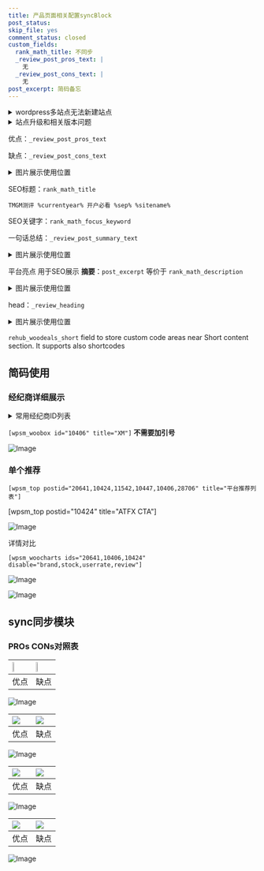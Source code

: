 ```yaml
---
title: 产品页面相关配置syncBlock
post_status: 
skip_file: yes
comment_status: closed
custom_fields:
  rank_math_title: 不同步
  _review_post_pros_text: |
    无
  _review_post_cons_text: |
    无
post_excerpt: 简码备忘
---
```

<details><summary>wordpress多站点无法新建站点</summary>

<li>和报错需要清理cookies一样的原因</li>
<li>wp-config.php里面<code>define( 'SUBDOMAIN_INSTALL', false );//子域名安装</code></li>
<li>新建子站点是用<code>define( 'SUBDOMAIN_INSTALL', true);//子域名安装</code> 完成以后，改成<code>false</code></li>
</details>

<details><summary>站点升级和相关版本问题</summary>

<p>wordpress：5.9.9
woocommerce：7.5.1
出现问题的地方：主题选项里面>><strong>Product layout >>compact style</strong></p>
<p>如何出现没有用过的字段 导致无法保存。先导出配置 然后进行修改，后面再次恢复即可。</p>
<p>出现部分字段无法显示时，需要返回默认布局后，对产品进行保存就好了。</p>
<p></p>
</details>

优点：`_review_post_pros_text`

缺点：`_review_post_cons_text`

<details><summary>图片展示使用位置</summary>

<img src="https://prod-files-secure.s3.us-west-2.amazonaws.com/39ed1227-6d7d-4570-be36-9ccd4a2c4241/f51d3d83-55d4-4bdf-9604-f37ec77ab556/Untitled.png?X-Amz-Algorithm=AWS4-HMAC-SHA256&X-Amz-Content-Sha256=UNSIGNED-PAYLOAD&X-Amz-Credential=ASIAZI2LB4667Z25RT3H%2F20250704%2Fus-west-2%2Fs3%2Faws4_request&X-Amz-Date=20250704T045518Z&X-Amz-Expires=3600&X-Amz-Security-Token=IQoJb3JpZ2luX2VjEBwaCXVzLXdlc3QtMiJHMEUCIQCuBDXGif%2B65BMYUDqOnvcJ8enHY0s36HmWNvZNWfNiLQIgNb%2BsPdWRVUNaOcbmD4tJgknrvr63sSSr8XncFMpdKpkq%2FwMIJRAAGgw2Mzc0MjMxODM4MDUiDDk9oKT%2FlMgT2bfEpSrcA1E%2Ffa0vGVYc226CIyGNdro%2BBLcUybRkj71RfSwmzEvhsqXcVdTj6euog6sahFkfzZqIJwxkvvaXAq2h%2Fnaa230ci4sJxfAGJU1HXmgPdvKAPkCY5j0oyavtjrvHLvLwIDI1kznhGNkXpg%2BLqt9NsYwZAduhykRJNqkHWqm2XP8Ed%2BtBwMKbg%2BwBWrcDBGNE6o3QthvoXBNCSsUF1SLUnLEoLLEhySoIqp3z9i7EiUEZ1i%2FDgPbQuNIFjs10rMuHHPB%2FOZybvDb9dTmZ1SX2N9jZEKedx%2B%2FHniDKUlCY4UaTaxhhSpZbyMehF%2FkVJvevSE8scYJ2QXuhvfgPkRSuReZTEaSDTQN4QqeOihnipvf8dIj0ckvmpEm5XtcwtbQCLxuj5pOyE%2FDMxB3znwE4x9SCjnx%2Bxhcex50xREZJ%2BesXU2N1K4ZiMUFgY0gPWLRTdxWtK3HmWAt2B05jZK7NhxH9eja6Smgn13I7tf8PnjgL1Xd7TBW8BIlRM%2BX3Lzt21mjRVHa7%2FJQDfFjM8juPT3%2Bhn1U2A9N7bPAfhu0blTcQjcp2UU9zPunE%2FauhPyGSPRPsehExHkJQJ91yx%2Fo9E9Lfk7wnHFDpdfut7smL2mSLpaQ7MrYB7Gy0jVbWMLObncMGOqUBC3%2FXuusXblxyQowbQtgg4YRIohy3W4JgGx%2Fw%2Bu0o6mEXtJSDVzOlZbBX07Up2sikCDfBxNojowZYur%2BqACcEC65t6lqFAZvgGkvI5ccheugTyCwGSk7fgkija0HIsuk9a%2BOCerLSgnQJf0%2Ban4NuNq03FB4Rjj552SDDZtQlAEJApmU%2FKlQS2VsjL%2FXMj3seljKKTDUQ%2BDepMWte8G7voyxan7oY&X-Amz-Signature=1bfadc262599683968bb75bc36ffce7bd5b8b39033197fa216920b3ca686388f&X-Amz-SignedHeaders=host&x-amz-checksum-mode=ENABLED&x-id=GetObject" alt="Image">
</details>

SEO标题：`rank_math_title`

`TMGM测评 %currentyear% 开户必看 %sep% %sitename%`

SEO关键字：`rank_math_focus_keyword`

一句话总结：`_review_post_summary_text`

<details><summary>图片展示使用位置</summary>

<img src="https://prod-files-secure.s3.us-west-2.amazonaws.com/39ed1227-6d7d-4570-be36-9ccd4a2c4241/4b96a922-296c-4f4e-8630-d1c870cbce01/Untitled.png?X-Amz-Algorithm=AWS4-HMAC-SHA256&X-Amz-Content-Sha256=UNSIGNED-PAYLOAD&X-Amz-Credential=ASIAZI2LB466XLP4NDEI%2F20250704%2Fus-west-2%2Fs3%2Faws4_request&X-Amz-Date=20250704T045519Z&X-Amz-Expires=3600&X-Amz-Security-Token=IQoJb3JpZ2luX2VjEBwaCXVzLXdlc3QtMiJIMEYCIQCEEz9wT%2BWdjHmj2zWcF8M4swViVT2KjD45u%2FXOtw7doAIhAJpb5rrRW37w9G7iFqjj5uDtKmimHhMlI4fogR3MlrYpKv8DCCUQABoMNjM3NDIzMTgzODA1IgysKP3fxay6VevayIMq3AOKb3NV%2BqwCkUL8ZxDhi9ulILWSYoEqLvCmF307hNtXFGuO24dEBDXhe0fLa6HjScMWAfeOFz09fySO4QM3pIVWh1%2FSdhHc9%2Fw9dDjEbwMfyaCAneW%2BhHoF7HtV79hraKpbr3M0iYwSRTcSE3ufpo4WMK7GVTr2IMHZi%2FyU9sCbooS7%2BbI694q9LilWfXVfg1VAvNTyK3Cl2O4gkinj57T2a9nuUoI2ubxABBVESwLp5MEun4UOihjH6Rj%2Ft6xSDpi0kKjmXfsY8sP56pU%2F7TdNHuKYUHEl1nKF0Iw3gpMXGzyoR70%2BUPxiNOuvxL7omw9IYtz0u8WW1I%2BB6lYpWlXFsg2V9IlKK6uHmQ4wHNixB9tYsbbBqzovp9bOgwNryUNbpX9iVsueTKXoX0E8GV3LA1zuJtMmNeg%2FP1Hdyumet7MuLwd%2FhQTsGKfFkE7iEZjvLKaQLTpXii8PpQWGUrkGfylCrJiUZ8IBfnBHIURHV4ddhPh6mZu%2BatPg5zTetvEhWTQIqoUiNO5kgjq4ty%2F1T6n4Q8YxHTr1YJ96fnzGHmvSFtF3Ok97MYel%2FSv3%2Bhxk4fQJ3g8qxxtrY42s3%2FmUfZBI52JGgowuBWUGq8jdNK12KXUVAeLOGhq%2BMDDDnJ3DBjqkAZ56W7glm8aQGKohjZAlYVIq3yjeBzxm1IKPGRSm0uN05dHmqfddXU1VkWv51lhIAzS2aXSi4KNj3ekm6GDLhKKKKz%2Fqml%2Fx%2FYG5OZNDN7fvA35GI%2BpqlB7YwiDQXBIipHV4RDh%2Bu4PiHY1QkD7dGvt5iUVyIPtimiXwBA78AoOaSKaz%2FOHulIR9HUZIeSDZFuDVJsSk2576SnF5duxytnVXi%2FKo&X-Amz-Signature=7d0e92ccb92e666aa5f7e9f5bdca9f1d26befefaf06ad39b6e2d5cd7176541f1&X-Amz-SignedHeaders=host&x-amz-checksum-mode=ENABLED&x-id=GetObject" alt="Image">
</details>

平台亮点 用于SEO展示 **摘要**：`post_excerpt`  等价于 `rank_math_description`

<details><summary>图片展示使用位置</summary>

<img src="https://prod-files-secure.s3.us-west-2.amazonaws.com/39ed1227-6d7d-4570-be36-9ccd4a2c4241/1ee11f63-b60a-4dfe-a7a7-d58ff23b5d88/Untitled.png?X-Amz-Algorithm=AWS4-HMAC-SHA256&X-Amz-Content-Sha256=UNSIGNED-PAYLOAD&X-Amz-Credential=ASIAZI2LB46656UYDMPY%2F20250704%2Fus-west-2%2Fs3%2Faws4_request&X-Amz-Date=20250704T045519Z&X-Amz-Expires=3600&X-Amz-Security-Token=IQoJb3JpZ2luX2VjEBwaCXVzLXdlc3QtMiJIMEYCIQDkC9fHos4f7eHq66B4zslMYdfvgHXypTnM%2B3vHn5I7YgIhAMAubAGcX9uLGqFWGI4mQ6NjtszGRqpH3vUcrnkmZN2oKv8DCCUQABoMNjM3NDIzMTgzODA1IgzDfIk%2FCgSiDn9%2Fdu4q3AOYSfLDVLyK%2BYZtut0rZJ1PELgimtGeHXEIlU3NYdO%2Ft6R6oJji%2BYgA6oHZp%2BLRAeNdRvQK1mwjO2COcE0ihtbH%2B7K%2FK11fEDXeEJ4c9o86MO9PqR%2FNPkEQv9uXoHXSmtzfN7S7uDu6B3r2YQMjT0JOXDQ3%2BqhM4xChkHznsLWOtZgQ7FVrl2EOBKJZSVZ0FapLKNGydhLMRxjV%2B8XXDAyKy3EW9J%2FLP7Z78ZhF9KT5Pih7POI7GKfTL54s2b734gwYeGigNGUWSkLW2Rm0dxJNtwHIeOhTqyMjdQ6ZCoYYo9GMq0sjhDNd3x%2F1kiPkGyn4DjvOMs66qtBS12MbNSwZu0B%2BQQMWSz7DQT9%2Fp97xgkNbjuRucLLLBuLg3DVg3T%2F43jtYaJ9ItFA70C60w095PSvjNWYNILUC2Ms6FuqCOvKUxMFVqoregYCU%2ButiCUMyHflEcZ5WAvsTQaov3v2e2i5heMale77dBchK6P0ji9Dg%2FSFuQFShmw2KyUHOP%2F0OqhJ%2BveYeOPLFD1WhQqQhxZmh5CCzhx2xUmADUOP3e7A5DeWXeXtUsvR2yJF%2BKlqvXzT1HsUYFednk%2BspZaa91xwyXDsX7Wv9aXqeAUrzGH8KYL6U%2BqsxsQc13TC3m53DBjqkAeWbWgHsh%2BC2HgLVD662MHFs7VcDjwx4nDc12o1Szrrnmjha1J4rFdbBIOKEfuI6Rovde36hK6lQwa0wVPigMVK7ljzV%2FpIunWoG49tp9r8NsQ%2FkHSpxwCEIpXhc1uSbjLzXoFeChqTyCpS8XqzJVUXSt0SiOlFsMbb3JTPXA%2BK6FhH40IbG%2BanYAnTYJDPcydx49AWrp3XbyIu1R7W1n08WirnS&X-Amz-Signature=1acfdf34296b65e6eaeef20943662895c6c5ed3dff9453f17170dd15dcfcca9f&X-Amz-SignedHeaders=host&x-amz-checksum-mode=ENABLED&x-id=GetObject" alt="Image">
<img src="https://prod-files-secure.s3.us-west-2.amazonaws.com/39ed1227-6d7d-4570-be36-9ccd4a2c4241/ad4118b5-78d8-4fbe-801e-3b29b5d99c01/Untitled.png?X-Amz-Algorithm=AWS4-HMAC-SHA256&X-Amz-Content-Sha256=UNSIGNED-PAYLOAD&X-Amz-Credential=ASIAZI2LB46656UYDMPY%2F20250704%2Fus-west-2%2Fs3%2Faws4_request&X-Amz-Date=20250704T045519Z&X-Amz-Expires=3600&X-Amz-Security-Token=IQoJb3JpZ2luX2VjEBwaCXVzLXdlc3QtMiJIMEYCIQDkC9fHos4f7eHq66B4zslMYdfvgHXypTnM%2B3vHn5I7YgIhAMAubAGcX9uLGqFWGI4mQ6NjtszGRqpH3vUcrnkmZN2oKv8DCCUQABoMNjM3NDIzMTgzODA1IgzDfIk%2FCgSiDn9%2Fdu4q3AOYSfLDVLyK%2BYZtut0rZJ1PELgimtGeHXEIlU3NYdO%2Ft6R6oJji%2BYgA6oHZp%2BLRAeNdRvQK1mwjO2COcE0ihtbH%2B7K%2FK11fEDXeEJ4c9o86MO9PqR%2FNPkEQv9uXoHXSmtzfN7S7uDu6B3r2YQMjT0JOXDQ3%2BqhM4xChkHznsLWOtZgQ7FVrl2EOBKJZSVZ0FapLKNGydhLMRxjV%2B8XXDAyKy3EW9J%2FLP7Z78ZhF9KT5Pih7POI7GKfTL54s2b734gwYeGigNGUWSkLW2Rm0dxJNtwHIeOhTqyMjdQ6ZCoYYo9GMq0sjhDNd3x%2F1kiPkGyn4DjvOMs66qtBS12MbNSwZu0B%2BQQMWSz7DQT9%2Fp97xgkNbjuRucLLLBuLg3DVg3T%2F43jtYaJ9ItFA70C60w095PSvjNWYNILUC2Ms6FuqCOvKUxMFVqoregYCU%2ButiCUMyHflEcZ5WAvsTQaov3v2e2i5heMale77dBchK6P0ji9Dg%2FSFuQFShmw2KyUHOP%2F0OqhJ%2BveYeOPLFD1WhQqQhxZmh5CCzhx2xUmADUOP3e7A5DeWXeXtUsvR2yJF%2BKlqvXzT1HsUYFednk%2BspZaa91xwyXDsX7Wv9aXqeAUrzGH8KYL6U%2BqsxsQc13TC3m53DBjqkAeWbWgHsh%2BC2HgLVD662MHFs7VcDjwx4nDc12o1Szrrnmjha1J4rFdbBIOKEfuI6Rovde36hK6lQwa0wVPigMVK7ljzV%2FpIunWoG49tp9r8NsQ%2FkHSpxwCEIpXhc1uSbjLzXoFeChqTyCpS8XqzJVUXSt0SiOlFsMbb3JTPXA%2BK6FhH40IbG%2BanYAnTYJDPcydx49AWrp3XbyIu1R7W1n08WirnS&X-Amz-Signature=d8b338a75de1b5d81f98b0bb1eec6387616a66b62c0bb30fc461154cb0141d7d&X-Amz-SignedHeaders=host&x-amz-checksum-mode=ENABLED&x-id=GetObject" alt="Image">
<img src="https://prod-files-secure.s3.us-west-2.amazonaws.com/39ed1227-6d7d-4570-be36-9ccd4a2c4241/a38cf7c9-a79c-4b64-9e94-13589fe0758b/Untitled.png?X-Amz-Algorithm=AWS4-HMAC-SHA256&X-Amz-Content-Sha256=UNSIGNED-PAYLOAD&X-Amz-Credential=ASIAZI2LB46656UYDMPY%2F20250704%2Fus-west-2%2Fs3%2Faws4_request&X-Amz-Date=20250704T045519Z&X-Amz-Expires=3600&X-Amz-Security-Token=IQoJb3JpZ2luX2VjEBwaCXVzLXdlc3QtMiJIMEYCIQDkC9fHos4f7eHq66B4zslMYdfvgHXypTnM%2B3vHn5I7YgIhAMAubAGcX9uLGqFWGI4mQ6NjtszGRqpH3vUcrnkmZN2oKv8DCCUQABoMNjM3NDIzMTgzODA1IgzDfIk%2FCgSiDn9%2Fdu4q3AOYSfLDVLyK%2BYZtut0rZJ1PELgimtGeHXEIlU3NYdO%2Ft6R6oJji%2BYgA6oHZp%2BLRAeNdRvQK1mwjO2COcE0ihtbH%2B7K%2FK11fEDXeEJ4c9o86MO9PqR%2FNPkEQv9uXoHXSmtzfN7S7uDu6B3r2YQMjT0JOXDQ3%2BqhM4xChkHznsLWOtZgQ7FVrl2EOBKJZSVZ0FapLKNGydhLMRxjV%2B8XXDAyKy3EW9J%2FLP7Z78ZhF9KT5Pih7POI7GKfTL54s2b734gwYeGigNGUWSkLW2Rm0dxJNtwHIeOhTqyMjdQ6ZCoYYo9GMq0sjhDNd3x%2F1kiPkGyn4DjvOMs66qtBS12MbNSwZu0B%2BQQMWSz7DQT9%2Fp97xgkNbjuRucLLLBuLg3DVg3T%2F43jtYaJ9ItFA70C60w095PSvjNWYNILUC2Ms6FuqCOvKUxMFVqoregYCU%2ButiCUMyHflEcZ5WAvsTQaov3v2e2i5heMale77dBchK6P0ji9Dg%2FSFuQFShmw2KyUHOP%2F0OqhJ%2BveYeOPLFD1WhQqQhxZmh5CCzhx2xUmADUOP3e7A5DeWXeXtUsvR2yJF%2BKlqvXzT1HsUYFednk%2BspZaa91xwyXDsX7Wv9aXqeAUrzGH8KYL6U%2BqsxsQc13TC3m53DBjqkAeWbWgHsh%2BC2HgLVD662MHFs7VcDjwx4nDc12o1Szrrnmjha1J4rFdbBIOKEfuI6Rovde36hK6lQwa0wVPigMVK7ljzV%2FpIunWoG49tp9r8NsQ%2FkHSpxwCEIpXhc1uSbjLzXoFeChqTyCpS8XqzJVUXSt0SiOlFsMbb3JTPXA%2BK6FhH40IbG%2BanYAnTYJDPcydx49AWrp3XbyIu1R7W1n08WirnS&X-Amz-Signature=44f0bfa1dce04105ee0124d2b91f748a23d199fe0c29af88aa697971efdd9e0f&X-Amz-SignedHeaders=host&x-amz-checksum-mode=ENABLED&x-id=GetObject" alt="Image">
<img src="https://prod-files-secure.s3.us-west-2.amazonaws.com/39ed1227-6d7d-4570-be36-9ccd4a2c4241/7da6fc1e-d2ac-42ae-8c75-cb5749aa18f6/Untitled.png?X-Amz-Algorithm=AWS4-HMAC-SHA256&X-Amz-Content-Sha256=UNSIGNED-PAYLOAD&X-Amz-Credential=ASIAZI2LB46656UYDMPY%2F20250704%2Fus-west-2%2Fs3%2Faws4_request&X-Amz-Date=20250704T045519Z&X-Amz-Expires=3600&X-Amz-Security-Token=IQoJb3JpZ2luX2VjEBwaCXVzLXdlc3QtMiJIMEYCIQDkC9fHos4f7eHq66B4zslMYdfvgHXypTnM%2B3vHn5I7YgIhAMAubAGcX9uLGqFWGI4mQ6NjtszGRqpH3vUcrnkmZN2oKv8DCCUQABoMNjM3NDIzMTgzODA1IgzDfIk%2FCgSiDn9%2Fdu4q3AOYSfLDVLyK%2BYZtut0rZJ1PELgimtGeHXEIlU3NYdO%2Ft6R6oJji%2BYgA6oHZp%2BLRAeNdRvQK1mwjO2COcE0ihtbH%2B7K%2FK11fEDXeEJ4c9o86MO9PqR%2FNPkEQv9uXoHXSmtzfN7S7uDu6B3r2YQMjT0JOXDQ3%2BqhM4xChkHznsLWOtZgQ7FVrl2EOBKJZSVZ0FapLKNGydhLMRxjV%2B8XXDAyKy3EW9J%2FLP7Z78ZhF9KT5Pih7POI7GKfTL54s2b734gwYeGigNGUWSkLW2Rm0dxJNtwHIeOhTqyMjdQ6ZCoYYo9GMq0sjhDNd3x%2F1kiPkGyn4DjvOMs66qtBS12MbNSwZu0B%2BQQMWSz7DQT9%2Fp97xgkNbjuRucLLLBuLg3DVg3T%2F43jtYaJ9ItFA70C60w095PSvjNWYNILUC2Ms6FuqCOvKUxMFVqoregYCU%2ButiCUMyHflEcZ5WAvsTQaov3v2e2i5heMale77dBchK6P0ji9Dg%2FSFuQFShmw2KyUHOP%2F0OqhJ%2BveYeOPLFD1WhQqQhxZmh5CCzhx2xUmADUOP3e7A5DeWXeXtUsvR2yJF%2BKlqvXzT1HsUYFednk%2BspZaa91xwyXDsX7Wv9aXqeAUrzGH8KYL6U%2BqsxsQc13TC3m53DBjqkAeWbWgHsh%2BC2HgLVD662MHFs7VcDjwx4nDc12o1Szrrnmjha1J4rFdbBIOKEfuI6Rovde36hK6lQwa0wVPigMVK7ljzV%2FpIunWoG49tp9r8NsQ%2FkHSpxwCEIpXhc1uSbjLzXoFeChqTyCpS8XqzJVUXSt0SiOlFsMbb3JTPXA%2BK6FhH40IbG%2BanYAnTYJDPcydx49AWrp3XbyIu1R7W1n08WirnS&X-Amz-Signature=ca7ee47af730cf083154dd64424569ff0ccca228773c93872e7e0234439b2490&X-Amz-SignedHeaders=host&x-amz-checksum-mode=ENABLED&x-id=GetObject" alt="Image">
<img src="https://prod-files-secure.s3.us-west-2.amazonaws.com/39ed1227-6d7d-4570-be36-9ccd4a2c4241/7e97f40a-eaee-47f5-b2f9-475f96808fa7/Untitled.png?X-Amz-Algorithm=AWS4-HMAC-SHA256&X-Amz-Content-Sha256=UNSIGNED-PAYLOAD&X-Amz-Credential=ASIAZI2LB46656UYDMPY%2F20250704%2Fus-west-2%2Fs3%2Faws4_request&X-Amz-Date=20250704T045519Z&X-Amz-Expires=3600&X-Amz-Security-Token=IQoJb3JpZ2luX2VjEBwaCXVzLXdlc3QtMiJIMEYCIQDkC9fHos4f7eHq66B4zslMYdfvgHXypTnM%2B3vHn5I7YgIhAMAubAGcX9uLGqFWGI4mQ6NjtszGRqpH3vUcrnkmZN2oKv8DCCUQABoMNjM3NDIzMTgzODA1IgzDfIk%2FCgSiDn9%2Fdu4q3AOYSfLDVLyK%2BYZtut0rZJ1PELgimtGeHXEIlU3NYdO%2Ft6R6oJji%2BYgA6oHZp%2BLRAeNdRvQK1mwjO2COcE0ihtbH%2B7K%2FK11fEDXeEJ4c9o86MO9PqR%2FNPkEQv9uXoHXSmtzfN7S7uDu6B3r2YQMjT0JOXDQ3%2BqhM4xChkHznsLWOtZgQ7FVrl2EOBKJZSVZ0FapLKNGydhLMRxjV%2B8XXDAyKy3EW9J%2FLP7Z78ZhF9KT5Pih7POI7GKfTL54s2b734gwYeGigNGUWSkLW2Rm0dxJNtwHIeOhTqyMjdQ6ZCoYYo9GMq0sjhDNd3x%2F1kiPkGyn4DjvOMs66qtBS12MbNSwZu0B%2BQQMWSz7DQT9%2Fp97xgkNbjuRucLLLBuLg3DVg3T%2F43jtYaJ9ItFA70C60w095PSvjNWYNILUC2Ms6FuqCOvKUxMFVqoregYCU%2ButiCUMyHflEcZ5WAvsTQaov3v2e2i5heMale77dBchK6P0ji9Dg%2FSFuQFShmw2KyUHOP%2F0OqhJ%2BveYeOPLFD1WhQqQhxZmh5CCzhx2xUmADUOP3e7A5DeWXeXtUsvR2yJF%2BKlqvXzT1HsUYFednk%2BspZaa91xwyXDsX7Wv9aXqeAUrzGH8KYL6U%2BqsxsQc13TC3m53DBjqkAeWbWgHsh%2BC2HgLVD662MHFs7VcDjwx4nDc12o1Szrrnmjha1J4rFdbBIOKEfuI6Rovde36hK6lQwa0wVPigMVK7ljzV%2FpIunWoG49tp9r8NsQ%2FkHSpxwCEIpXhc1uSbjLzXoFeChqTyCpS8XqzJVUXSt0SiOlFsMbb3JTPXA%2BK6FhH40IbG%2BanYAnTYJDPcydx49AWrp3XbyIu1R7W1n08WirnS&X-Amz-Signature=6f6cdaf623ee2587942cfc8faac1e5f78b0b4f8de61182e9e7753ffc3d01026b&X-Amz-SignedHeaders=host&x-amz-checksum-mode=ENABLED&x-id=GetObject" alt="Image">
</details>

head：`_review_heading`

<details><summary>图片展示使用位置</summary>

<img src="https://prod-files-secure.s3.us-west-2.amazonaws.com/39ed1227-6d7d-4570-be36-9ccd4a2c4241/3a4650ad-9887-415c-889a-edd51fa54f27/Untitled.png?X-Amz-Algorithm=AWS4-HMAC-SHA256&X-Amz-Content-Sha256=UNSIGNED-PAYLOAD&X-Amz-Credential=ASIAZI2LB466ZAPRALNM%2F20250704%2Fus-west-2%2Fs3%2Faws4_request&X-Amz-Date=20250704T045519Z&X-Amz-Expires=3600&X-Amz-Security-Token=IQoJb3JpZ2luX2VjEBwaCXVzLXdlc3QtMiJHMEUCIQCkUfD09EDcESh2%2BC9gEKeE4PBHfQDCgOySOr690ouUOAIgVGopr3JNmK2MuJVhTtZOff3v5w502t3stoGWrhvPZtoq%2FwMIJRAAGgw2Mzc0MjMxODM4MDUiDATr5glS7W6jrT54nircA0U2ajaSqv0XdQ%2FAaAf2%2BPb%2B1F9Ta0FNnM6dyYWMd%2FMdzTSN%2BppdRcMqFqUOp7AE6NFsUBhD5eXtp%2B9fyUWKxxdeixMyb3MLiRam%2BZyob2zuq86H9LnjxpyP3zmXWnmDGzN8Pry%2FhJ8ieyiCfOkIPa%2FQ149CCgrA7dGFCNkhnZLv120vphpTujphFc5oFupN9b12Qt16gQBpTfnque2q9Tw0CDG3%2BFDIVmIQUOupfrxG2Nhi6YlrtUhFCdzsuaRlD%2F0CHIxlrYYEGiQYacOuHKHWEcIGtG7mUP0%2B3YYjXUB4kCWL8YeQOOl4X8VEe6i3nHbefZr3Idj9p6D1QVl0Cx2IdaF0pFkqUcx23JEFSgfRXgOPAx0fHfFomX%2FeA9bvYj4Z20fSqhMPfR39SMEmrbz2Nn5%2ByjHGGI9U3kr6dZ4OP0gg8yUwCPfgp1BGdTYjshyMbYBXuHwIA93Ug8esNW7fxTLijs505EJZE52OVUPbogmmS9QQntJzOTZ9Xorm7%2FFie%2By1hlL1v6kX%2Fno7Cpk6gu44vhx%2Bsux6vLq6Wxq8sVFhz11Cu6lP74KDBBlJzvTCn8mfmthEs58n889Rc0RAY5pZosYKOPfK7n%2BwkPFJBpEqDjBrcSJphUcUML%2BbncMGOqUBtfQqX5LBUrJCds98Rbn0lZ2N03hA4fe4lI%2BWjhgPXHmIjOc%2FUEF3wcCswlovVbfolg70I3ZuseGhMp%2Fib5ijASMz%2BVBaHJsH%2F9pRNAXyJQYAwmQHeP7WLd2NzAcwtPuaL8kDFZEwbZwNNiEpOwdKmI%2FLoKbUMviqY9SbGnFJigI02Z%2BTbDJQlvJWM%2BSbLquAF1kwns1uQygwTeXdUF%2FCmUY8t%2FK3&X-Amz-Signature=59adc8613238ab53ef48aedd86a498ec7dcf076f77b0046fad1d1d5498cc300e&X-Amz-SignedHeaders=host&x-amz-checksum-mode=ENABLED&x-id=GetObject" alt="Image">
</details>

`rehub_woodeals_short`	field to store custom code areas near Short content section. It supports also shortcodes



## 简码使用

### 经纪商详细展示

<details><summary>常用经纪商ID列表</summary>

<pre><code class="php">嘉盛 ===> 20641  [wpsm_woobox id="20641" title="嘉盛"]
易信easymarkets ===> 11542  [wpsm_woobox id="11542" title="易信easymarkets"]
ATFX外汇 ===> 10424  [wpsm_woobox id="10424" title="ATFX"]
XM ===> 10406  [wpsm_woobox id="10406" title="XM"]
TMGM ===> 29622  [wpsm_woobox id="29622" title="TMGM"]
HYCM ===> 10447  [wpsm_woobox id="10447" title="HYCM"]
fpmarkets澳福外汇 ===> 20639  [wpsm_woobox id="20639" title="fpmarkets澳福外汇"]</code></pre>
</details>

`[wpsm_woobox id="10406" title="XM"]` **不需要加引号**

![Image](https://prod-files-secure.s3.us-west-2.amazonaws.com/39ed1227-6d7d-4570-be36-9ccd4a2c4241/4f898f9d-0fa7-4e43-acd3-ac6bc7be575a/Untitled.png?X-Amz-Algorithm=AWS4-HMAC-SHA256&X-Amz-Content-Sha256=UNSIGNED-PAYLOAD&X-Amz-Credential=ASIAZI2LB466XOUELCKG%2F20250704%2Fus-west-2%2Fs3%2Faws4_request&X-Amz-Date=20250704T045518Z&X-Amz-Expires=3600&X-Amz-Security-Token=IQoJb3JpZ2luX2VjEBwaCXVzLXdlc3QtMiJIMEYCIQDY2aa7c4COx7jApKGWHGQ63gz7b1tC3PTJVm2N8JeYawIhAKHhpASwHF6Mmd5gSlKXYiJc9RhZzf8rBBu7x753j2klKv8DCCUQABoMNjM3NDIzMTgzODA1IgxF0YUDOCghTaFVyrYq3AM5ioyT5fIA4%2Flc0esQ1R8u7CjfRkgabmwrO1KX4oUcptnhq7rLQNBNyTcmj7Aa4B%2B%2BVdEid4yNqLtB8lQyRCtmXmfx4VjO819p1ZIIGlhkfyKgikaZSpfVQjUS%2Fc%2Fa6THC1sfB74GjMwmBom6s4UCaC63idCUyzrJbkW0fNXyJLl2t2PNv%2BSwPP1lY2%2FAMxeyPP%2B6cIyIS5MzptcoVP1JkDB08IssL935sfqD4zVWMzMJkWdD32ss%2BxEwAmyy%2B5osw9fdLWiItsArIglZTevPSRVujh2SSzcFyfikQol%2BKekBy4C3kyiTl8GRTyL9vc5AOCOgHeYV1t8MpqsKAoUAfl9LNWl9aY%2B8a4%2B%2F%2BXKAGNUGQY5YaZNIlwtrhFHxLG%2FTlsvzwPUmBV%2FjbSmYt2TkEQTEcGVWCyevZI90izXWVUIiXHLzt4b4dGRc5RQF2HsA025NvWZuAPMpj4KTDF3j31klGspjHcWk%2FhT2S2blchPWD4PSfziZDzcL6kUrp3d1so3XZiHHd4jaOjr2mMjrrmwe5BagA4lfhqZbD8ryHc3Avzust2ceFXekDAzkwyvaamngQvnJPrlcTY9N%2FbHxolrPr9c2XLjr4CqyJyZxy0ZseVq9qV%2FoUslM9MTDem53DBjqkAQAeQ2QHSoHfTQzLWT0jG14838XV%2BF00nlPkwGHfoPUwHjfN0tNsnmavA013JVX4XyyRfKJ3DT2GdMKq6byvludp%2Fq%2F49lv%2B%2BrvACDuTKYd1W43bJMW3q9YQ5McPdLD6mexKRnKSaeLWwLl84curKOTRn6DDLjSMUzW9fsTSZHGsjOISek%2BeT4D9ZweFlwbBrHUjEP0xvg5BElBE37IUWmHBEnjF&X-Amz-Signature=9b6470f6cec385eee36d2221f19eae68093a6e01c01a9d9b8ca635d043741032&X-Amz-SignedHeaders=host&x-amz-checksum-mode=ENABLED&x-id=GetObject)

### 单个推荐
`[wpsm_top postid="20641,10424,11542,10447,10406,28706" title="平台推荐列表"]`

[wpsm_top postid="10424" title="ATFX CTA"]

![Image](https://prod-files-secure.s3.us-west-2.amazonaws.com/39ed1227-6d7d-4570-be36-9ccd4a2c4241/5ac620dc-51a8-48b6-b55d-91f47299193c/Untitled.png?X-Amz-Algorithm=AWS4-HMAC-SHA256&X-Amz-Content-Sha256=UNSIGNED-PAYLOAD&X-Amz-Credential=ASIAZI2LB466XOUELCKG%2F20250704%2Fus-west-2%2Fs3%2Faws4_request&X-Amz-Date=20250704T045518Z&X-Amz-Expires=3600&X-Amz-Security-Token=IQoJb3JpZ2luX2VjEBwaCXVzLXdlc3QtMiJIMEYCIQDY2aa7c4COx7jApKGWHGQ63gz7b1tC3PTJVm2N8JeYawIhAKHhpASwHF6Mmd5gSlKXYiJc9RhZzf8rBBu7x753j2klKv8DCCUQABoMNjM3NDIzMTgzODA1IgxF0YUDOCghTaFVyrYq3AM5ioyT5fIA4%2Flc0esQ1R8u7CjfRkgabmwrO1KX4oUcptnhq7rLQNBNyTcmj7Aa4B%2B%2BVdEid4yNqLtB8lQyRCtmXmfx4VjO819p1ZIIGlhkfyKgikaZSpfVQjUS%2Fc%2Fa6THC1sfB74GjMwmBom6s4UCaC63idCUyzrJbkW0fNXyJLl2t2PNv%2BSwPP1lY2%2FAMxeyPP%2B6cIyIS5MzptcoVP1JkDB08IssL935sfqD4zVWMzMJkWdD32ss%2BxEwAmyy%2B5osw9fdLWiItsArIglZTevPSRVujh2SSzcFyfikQol%2BKekBy4C3kyiTl8GRTyL9vc5AOCOgHeYV1t8MpqsKAoUAfl9LNWl9aY%2B8a4%2B%2F%2BXKAGNUGQY5YaZNIlwtrhFHxLG%2FTlsvzwPUmBV%2FjbSmYt2TkEQTEcGVWCyevZI90izXWVUIiXHLzt4b4dGRc5RQF2HsA025NvWZuAPMpj4KTDF3j31klGspjHcWk%2FhT2S2blchPWD4PSfziZDzcL6kUrp3d1so3XZiHHd4jaOjr2mMjrrmwe5BagA4lfhqZbD8ryHc3Avzust2ceFXekDAzkwyvaamngQvnJPrlcTY9N%2FbHxolrPr9c2XLjr4CqyJyZxy0ZseVq9qV%2FoUslM9MTDem53DBjqkAQAeQ2QHSoHfTQzLWT0jG14838XV%2BF00nlPkwGHfoPUwHjfN0tNsnmavA013JVX4XyyRfKJ3DT2GdMKq6byvludp%2Fq%2F49lv%2B%2BrvACDuTKYd1W43bJMW3q9YQ5McPdLD6mexKRnKSaeLWwLl84curKOTRn6DDLjSMUzW9fsTSZHGsjOISek%2BeT4D9ZweFlwbBrHUjEP0xvg5BElBE37IUWmHBEnjF&X-Amz-Signature=18b38dbd8c4f870d717397c0c0e198837be9f894e88f3390275d8184e5522526&X-Amz-SignedHeaders=host&x-amz-checksum-mode=ENABLED&x-id=GetObject)

详情对比

`[wpsm_woocharts ids="20641,10406,10424" disable="brand,stock,userrate,review"]`

![Image](https://prod-files-secure.s3.us-west-2.amazonaws.com/39ed1227-6d7d-4570-be36-9ccd4a2c4241/bf3ba45f-b9f3-4295-8aef-b4a495fd25f4/Untitled.png?X-Amz-Algorithm=AWS4-HMAC-SHA256&X-Amz-Content-Sha256=UNSIGNED-PAYLOAD&X-Amz-Credential=ASIAZI2LB466XOUELCKG%2F20250704%2Fus-west-2%2Fs3%2Faws4_request&X-Amz-Date=20250704T045518Z&X-Amz-Expires=3600&X-Amz-Security-Token=IQoJb3JpZ2luX2VjEBwaCXVzLXdlc3QtMiJIMEYCIQDY2aa7c4COx7jApKGWHGQ63gz7b1tC3PTJVm2N8JeYawIhAKHhpASwHF6Mmd5gSlKXYiJc9RhZzf8rBBu7x753j2klKv8DCCUQABoMNjM3NDIzMTgzODA1IgxF0YUDOCghTaFVyrYq3AM5ioyT5fIA4%2Flc0esQ1R8u7CjfRkgabmwrO1KX4oUcptnhq7rLQNBNyTcmj7Aa4B%2B%2BVdEid4yNqLtB8lQyRCtmXmfx4VjO819p1ZIIGlhkfyKgikaZSpfVQjUS%2Fc%2Fa6THC1sfB74GjMwmBom6s4UCaC63idCUyzrJbkW0fNXyJLl2t2PNv%2BSwPP1lY2%2FAMxeyPP%2B6cIyIS5MzptcoVP1JkDB08IssL935sfqD4zVWMzMJkWdD32ss%2BxEwAmyy%2B5osw9fdLWiItsArIglZTevPSRVujh2SSzcFyfikQol%2BKekBy4C3kyiTl8GRTyL9vc5AOCOgHeYV1t8MpqsKAoUAfl9LNWl9aY%2B8a4%2B%2F%2BXKAGNUGQY5YaZNIlwtrhFHxLG%2FTlsvzwPUmBV%2FjbSmYt2TkEQTEcGVWCyevZI90izXWVUIiXHLzt4b4dGRc5RQF2HsA025NvWZuAPMpj4KTDF3j31klGspjHcWk%2FhT2S2blchPWD4PSfziZDzcL6kUrp3d1so3XZiHHd4jaOjr2mMjrrmwe5BagA4lfhqZbD8ryHc3Avzust2ceFXekDAzkwyvaamngQvnJPrlcTY9N%2FbHxolrPr9c2XLjr4CqyJyZxy0ZseVq9qV%2FoUslM9MTDem53DBjqkAQAeQ2QHSoHfTQzLWT0jG14838XV%2BF00nlPkwGHfoPUwHjfN0tNsnmavA013JVX4XyyRfKJ3DT2GdMKq6byvludp%2Fq%2F49lv%2B%2BrvACDuTKYd1W43bJMW3q9YQ5McPdLD6mexKRnKSaeLWwLl84curKOTRn6DDLjSMUzW9fsTSZHGsjOISek%2BeT4D9ZweFlwbBrHUjEP0xvg5BElBE37IUWmHBEnjF&X-Amz-Signature=539d06ddb97a4a91412e94f90516b330638046c55a31ecb7e7fc0a1b5521470f&X-Amz-SignedHeaders=host&x-amz-checksum-mode=ENABLED&x-id=GetObject)

![Image](https://prod-files-secure.s3.us-west-2.amazonaws.com/39ed1227-6d7d-4570-be36-9ccd4a2c4241/30bc56ef-f383-4b48-9768-2ebc9e436ec0/Untitled.png?X-Amz-Algorithm=AWS4-HMAC-SHA256&X-Amz-Content-Sha256=UNSIGNED-PAYLOAD&X-Amz-Credential=ASIAZI2LB466XOUELCKG%2F20250704%2Fus-west-2%2Fs3%2Faws4_request&X-Amz-Date=20250704T045518Z&X-Amz-Expires=3600&X-Amz-Security-Token=IQoJb3JpZ2luX2VjEBwaCXVzLXdlc3QtMiJIMEYCIQDY2aa7c4COx7jApKGWHGQ63gz7b1tC3PTJVm2N8JeYawIhAKHhpASwHF6Mmd5gSlKXYiJc9RhZzf8rBBu7x753j2klKv8DCCUQABoMNjM3NDIzMTgzODA1IgxF0YUDOCghTaFVyrYq3AM5ioyT5fIA4%2Flc0esQ1R8u7CjfRkgabmwrO1KX4oUcptnhq7rLQNBNyTcmj7Aa4B%2B%2BVdEid4yNqLtB8lQyRCtmXmfx4VjO819p1ZIIGlhkfyKgikaZSpfVQjUS%2Fc%2Fa6THC1sfB74GjMwmBom6s4UCaC63idCUyzrJbkW0fNXyJLl2t2PNv%2BSwPP1lY2%2FAMxeyPP%2B6cIyIS5MzptcoVP1JkDB08IssL935sfqD4zVWMzMJkWdD32ss%2BxEwAmyy%2B5osw9fdLWiItsArIglZTevPSRVujh2SSzcFyfikQol%2BKekBy4C3kyiTl8GRTyL9vc5AOCOgHeYV1t8MpqsKAoUAfl9LNWl9aY%2B8a4%2B%2F%2BXKAGNUGQY5YaZNIlwtrhFHxLG%2FTlsvzwPUmBV%2FjbSmYt2TkEQTEcGVWCyevZI90izXWVUIiXHLzt4b4dGRc5RQF2HsA025NvWZuAPMpj4KTDF3j31klGspjHcWk%2FhT2S2blchPWD4PSfziZDzcL6kUrp3d1so3XZiHHd4jaOjr2mMjrrmwe5BagA4lfhqZbD8ryHc3Avzust2ceFXekDAzkwyvaamngQvnJPrlcTY9N%2FbHxolrPr9c2XLjr4CqyJyZxy0ZseVq9qV%2FoUslM9MTDem53DBjqkAQAeQ2QHSoHfTQzLWT0jG14838XV%2BF00nlPkwGHfoPUwHjfN0tNsnmavA013JVX4XyyRfKJ3DT2GdMKq6byvludp%2Fq%2F49lv%2B%2BrvACDuTKYd1W43bJMW3q9YQ5McPdLD6mexKRnKSaeLWwLl84curKOTRn6DDLjSMUzW9fsTSZHGsjOISek%2BeT4D9ZweFlwbBrHUjEP0xvg5BElBE37IUWmHBEnjF&X-Amz-Signature=3e950f83f01482c38fb11348ea97866c0f1a4be107ee1818078fcbee1e3fc19b&X-Amz-SignedHeaders=host&x-amz-checksum-mode=ENABLED&x-id=GetObject)

## sync同步模块

### PROs CONs对照表

| <img src="https://cdn.ifttt.fun/gh/jarlin8/OSS@main/icons/customize/pros.svg" height="auto" width="37.3%"> | <img src="https://cdn.ifttt.fun/gh/jarlin8/OSS@main/icons/customize/cons.svg" height="auto" width="28.8%"> |
| :--- | :--- |
| 优点 | 缺点 |

![Image](https://prod-files-secure.s3.us-west-2.amazonaws.com/39ed1227-6d7d-4570-be36-9ccd4a2c4241/8742b755-dfb5-4004-9a5f-d6e561664bd8/Untitled.png?X-Amz-Algorithm=AWS4-HMAC-SHA256&X-Amz-Content-Sha256=UNSIGNED-PAYLOAD&X-Amz-Credential=ASIAZI2LB466XOUELCKG%2F20250704%2Fus-west-2%2Fs3%2Faws4_request&X-Amz-Date=20250704T045518Z&X-Amz-Expires=3600&X-Amz-Security-Token=IQoJb3JpZ2luX2VjEBwaCXVzLXdlc3QtMiJIMEYCIQDY2aa7c4COx7jApKGWHGQ63gz7b1tC3PTJVm2N8JeYawIhAKHhpASwHF6Mmd5gSlKXYiJc9RhZzf8rBBu7x753j2klKv8DCCUQABoMNjM3NDIzMTgzODA1IgxF0YUDOCghTaFVyrYq3AM5ioyT5fIA4%2Flc0esQ1R8u7CjfRkgabmwrO1KX4oUcptnhq7rLQNBNyTcmj7Aa4B%2B%2BVdEid4yNqLtB8lQyRCtmXmfx4VjO819p1ZIIGlhkfyKgikaZSpfVQjUS%2Fc%2Fa6THC1sfB74GjMwmBom6s4UCaC63idCUyzrJbkW0fNXyJLl2t2PNv%2BSwPP1lY2%2FAMxeyPP%2B6cIyIS5MzptcoVP1JkDB08IssL935sfqD4zVWMzMJkWdD32ss%2BxEwAmyy%2B5osw9fdLWiItsArIglZTevPSRVujh2SSzcFyfikQol%2BKekBy4C3kyiTl8GRTyL9vc5AOCOgHeYV1t8MpqsKAoUAfl9LNWl9aY%2B8a4%2B%2F%2BXKAGNUGQY5YaZNIlwtrhFHxLG%2FTlsvzwPUmBV%2FjbSmYt2TkEQTEcGVWCyevZI90izXWVUIiXHLzt4b4dGRc5RQF2HsA025NvWZuAPMpj4KTDF3j31klGspjHcWk%2FhT2S2blchPWD4PSfziZDzcL6kUrp3d1so3XZiHHd4jaOjr2mMjrrmwe5BagA4lfhqZbD8ryHc3Avzust2ceFXekDAzkwyvaamngQvnJPrlcTY9N%2FbHxolrPr9c2XLjr4CqyJyZxy0ZseVq9qV%2FoUslM9MTDem53DBjqkAQAeQ2QHSoHfTQzLWT0jG14838XV%2BF00nlPkwGHfoPUwHjfN0tNsnmavA013JVX4XyyRfKJ3DT2GdMKq6byvludp%2Fq%2F49lv%2B%2BrvACDuTKYd1W43bJMW3q9YQ5McPdLD6mexKRnKSaeLWwLl84curKOTRn6DDLjSMUzW9fsTSZHGsjOISek%2BeT4D9ZweFlwbBrHUjEP0xvg5BElBE37IUWmHBEnjF&X-Amz-Signature=367e0b4913a5cd09943ae67edca769badf532a6802d54a80241ab9d2f0d46d34&X-Amz-SignedHeaders=host&x-amz-checksum-mode=ENABLED&x-id=GetObject)

| <img src="https://cdn.ifttt.fun/gh/jarlin8/OSS@main/icons/customize/pros1.svg" height="auto"> | <img src="https://cdn.ifttt.fun/gh/jarlin8/OSS@main/icons/customize/cons1.svg" height="auto"> |
| :--- | :--- |
| 优点 | 缺点 |

![Image](https://prod-files-secure.s3.us-west-2.amazonaws.com/39ed1227-6d7d-4570-be36-9ccd4a2c4241/806358f8-c9c4-4e17-bb35-c6c76a5397a5/Untitled.png?X-Amz-Algorithm=AWS4-HMAC-SHA256&X-Amz-Content-Sha256=UNSIGNED-PAYLOAD&X-Amz-Credential=ASIAZI2LB466XOUELCKG%2F20250704%2Fus-west-2%2Fs3%2Faws4_request&X-Amz-Date=20250704T045518Z&X-Amz-Expires=3600&X-Amz-Security-Token=IQoJb3JpZ2luX2VjEBwaCXVzLXdlc3QtMiJIMEYCIQDY2aa7c4COx7jApKGWHGQ63gz7b1tC3PTJVm2N8JeYawIhAKHhpASwHF6Mmd5gSlKXYiJc9RhZzf8rBBu7x753j2klKv8DCCUQABoMNjM3NDIzMTgzODA1IgxF0YUDOCghTaFVyrYq3AM5ioyT5fIA4%2Flc0esQ1R8u7CjfRkgabmwrO1KX4oUcptnhq7rLQNBNyTcmj7Aa4B%2B%2BVdEid4yNqLtB8lQyRCtmXmfx4VjO819p1ZIIGlhkfyKgikaZSpfVQjUS%2Fc%2Fa6THC1sfB74GjMwmBom6s4UCaC63idCUyzrJbkW0fNXyJLl2t2PNv%2BSwPP1lY2%2FAMxeyPP%2B6cIyIS5MzptcoVP1JkDB08IssL935sfqD4zVWMzMJkWdD32ss%2BxEwAmyy%2B5osw9fdLWiItsArIglZTevPSRVujh2SSzcFyfikQol%2BKekBy4C3kyiTl8GRTyL9vc5AOCOgHeYV1t8MpqsKAoUAfl9LNWl9aY%2B8a4%2B%2F%2BXKAGNUGQY5YaZNIlwtrhFHxLG%2FTlsvzwPUmBV%2FjbSmYt2TkEQTEcGVWCyevZI90izXWVUIiXHLzt4b4dGRc5RQF2HsA025NvWZuAPMpj4KTDF3j31klGspjHcWk%2FhT2S2blchPWD4PSfziZDzcL6kUrp3d1so3XZiHHd4jaOjr2mMjrrmwe5BagA4lfhqZbD8ryHc3Avzust2ceFXekDAzkwyvaamngQvnJPrlcTY9N%2FbHxolrPr9c2XLjr4CqyJyZxy0ZseVq9qV%2FoUslM9MTDem53DBjqkAQAeQ2QHSoHfTQzLWT0jG14838XV%2BF00nlPkwGHfoPUwHjfN0tNsnmavA013JVX4XyyRfKJ3DT2GdMKq6byvludp%2Fq%2F49lv%2B%2BrvACDuTKYd1W43bJMW3q9YQ5McPdLD6mexKRnKSaeLWwLl84curKOTRn6DDLjSMUzW9fsTSZHGsjOISek%2BeT4D9ZweFlwbBrHUjEP0xvg5BElBE37IUWmHBEnjF&X-Amz-Signature=a36689c5318581dde68421482a06e58d64ccd94dd3c17d418608d83c5a8bb3f7&X-Amz-SignedHeaders=host&x-amz-checksum-mode=ENABLED&x-id=GetObject)

| <img src="https://cdn.ifttt.fun/gh/jarlin8/OSS@main/icons/customize/pros2.svg" height="auto"> | <img src="https://cdn.ifttt.fun/gh/jarlin8/OSS@main/icons/customize/cons2.svg" height="auto"> |
| :--- | :--- |
| 优点 | 缺点 |

![Image](https://prod-files-secure.s3.us-west-2.amazonaws.com/39ed1227-6d7d-4570-be36-9ccd4a2c4241/a9245ec9-70dd-4005-b534-0d54315fc5f3/Untitled.png?X-Amz-Algorithm=AWS4-HMAC-SHA256&X-Amz-Content-Sha256=UNSIGNED-PAYLOAD&X-Amz-Credential=ASIAZI2LB466XOUELCKG%2F20250704%2Fus-west-2%2Fs3%2Faws4_request&X-Amz-Date=20250704T045518Z&X-Amz-Expires=3600&X-Amz-Security-Token=IQoJb3JpZ2luX2VjEBwaCXVzLXdlc3QtMiJIMEYCIQDY2aa7c4COx7jApKGWHGQ63gz7b1tC3PTJVm2N8JeYawIhAKHhpASwHF6Mmd5gSlKXYiJc9RhZzf8rBBu7x753j2klKv8DCCUQABoMNjM3NDIzMTgzODA1IgxF0YUDOCghTaFVyrYq3AM5ioyT5fIA4%2Flc0esQ1R8u7CjfRkgabmwrO1KX4oUcptnhq7rLQNBNyTcmj7Aa4B%2B%2BVdEid4yNqLtB8lQyRCtmXmfx4VjO819p1ZIIGlhkfyKgikaZSpfVQjUS%2Fc%2Fa6THC1sfB74GjMwmBom6s4UCaC63idCUyzrJbkW0fNXyJLl2t2PNv%2BSwPP1lY2%2FAMxeyPP%2B6cIyIS5MzptcoVP1JkDB08IssL935sfqD4zVWMzMJkWdD32ss%2BxEwAmyy%2B5osw9fdLWiItsArIglZTevPSRVujh2SSzcFyfikQol%2BKekBy4C3kyiTl8GRTyL9vc5AOCOgHeYV1t8MpqsKAoUAfl9LNWl9aY%2B8a4%2B%2F%2BXKAGNUGQY5YaZNIlwtrhFHxLG%2FTlsvzwPUmBV%2FjbSmYt2TkEQTEcGVWCyevZI90izXWVUIiXHLzt4b4dGRc5RQF2HsA025NvWZuAPMpj4KTDF3j31klGspjHcWk%2FhT2S2blchPWD4PSfziZDzcL6kUrp3d1so3XZiHHd4jaOjr2mMjrrmwe5BagA4lfhqZbD8ryHc3Avzust2ceFXekDAzkwyvaamngQvnJPrlcTY9N%2FbHxolrPr9c2XLjr4CqyJyZxy0ZseVq9qV%2FoUslM9MTDem53DBjqkAQAeQ2QHSoHfTQzLWT0jG14838XV%2BF00nlPkwGHfoPUwHjfN0tNsnmavA013JVX4XyyRfKJ3DT2GdMKq6byvludp%2Fq%2F49lv%2B%2BrvACDuTKYd1W43bJMW3q9YQ5McPdLD6mexKRnKSaeLWwLl84curKOTRn6DDLjSMUzW9fsTSZHGsjOISek%2BeT4D9ZweFlwbBrHUjEP0xvg5BElBE37IUWmHBEnjF&X-Amz-Signature=26c56b02abe0db78d3df9ba8be9cc665cb30a736cbef8a08eff02a0714258f45&X-Amz-SignedHeaders=host&x-amz-checksum-mode=ENABLED&x-id=GetObject)

| <img src="https://cdn.ifttt.fun/gh/jarlin8/OSS@main/icons/customize/pros3.svg" height="auto"> | <img src="https://cdn.ifttt.fun/gh/jarlin8/OSS@main/icons/customize/cons3.svg" height="auto"> |
| :--- | :--- |
| 优点 | 缺点 |

![Image](https://prod-files-secure.s3.us-west-2.amazonaws.com/39ed1227-6d7d-4570-be36-9ccd4a2c4241/e1e580a2-2e5c-4780-9ff4-19c318fc2284/Untitled.png?X-Amz-Algorithm=AWS4-HMAC-SHA256&X-Amz-Content-Sha256=UNSIGNED-PAYLOAD&X-Amz-Credential=ASIAZI2LB466XOUELCKG%2F20250704%2Fus-west-2%2Fs3%2Faws4_request&X-Amz-Date=20250704T045518Z&X-Amz-Expires=3600&X-Amz-Security-Token=IQoJb3JpZ2luX2VjEBwaCXVzLXdlc3QtMiJIMEYCIQDY2aa7c4COx7jApKGWHGQ63gz7b1tC3PTJVm2N8JeYawIhAKHhpASwHF6Mmd5gSlKXYiJc9RhZzf8rBBu7x753j2klKv8DCCUQABoMNjM3NDIzMTgzODA1IgxF0YUDOCghTaFVyrYq3AM5ioyT5fIA4%2Flc0esQ1R8u7CjfRkgabmwrO1KX4oUcptnhq7rLQNBNyTcmj7Aa4B%2B%2BVdEid4yNqLtB8lQyRCtmXmfx4VjO819p1ZIIGlhkfyKgikaZSpfVQjUS%2Fc%2Fa6THC1sfB74GjMwmBom6s4UCaC63idCUyzrJbkW0fNXyJLl2t2PNv%2BSwPP1lY2%2FAMxeyPP%2B6cIyIS5MzptcoVP1JkDB08IssL935sfqD4zVWMzMJkWdD32ss%2BxEwAmyy%2B5osw9fdLWiItsArIglZTevPSRVujh2SSzcFyfikQol%2BKekBy4C3kyiTl8GRTyL9vc5AOCOgHeYV1t8MpqsKAoUAfl9LNWl9aY%2B8a4%2B%2F%2BXKAGNUGQY5YaZNIlwtrhFHxLG%2FTlsvzwPUmBV%2FjbSmYt2TkEQTEcGVWCyevZI90izXWVUIiXHLzt4b4dGRc5RQF2HsA025NvWZuAPMpj4KTDF3j31klGspjHcWk%2FhT2S2blchPWD4PSfziZDzcL6kUrp3d1so3XZiHHd4jaOjr2mMjrrmwe5BagA4lfhqZbD8ryHc3Avzust2ceFXekDAzkwyvaamngQvnJPrlcTY9N%2FbHxolrPr9c2XLjr4CqyJyZxy0ZseVq9qV%2FoUslM9MTDem53DBjqkAQAeQ2QHSoHfTQzLWT0jG14838XV%2BF00nlPkwGHfoPUwHjfN0tNsnmavA013JVX4XyyRfKJ3DT2GdMKq6byvludp%2Fq%2F49lv%2B%2BrvACDuTKYd1W43bJMW3q9YQ5McPdLD6mexKRnKSaeLWwLl84curKOTRn6DDLjSMUzW9fsTSZHGsjOISek%2BeT4D9ZweFlwbBrHUjEP0xvg5BElBE37IUWmHBEnjF&X-Amz-Signature=4e2083ed550af875931bd1366e6153967f8d1945a1e413972e9a3b3e4e272fac&X-Amz-SignedHeaders=host&x-amz-checksum-mode=ENABLED&x-id=GetObject)